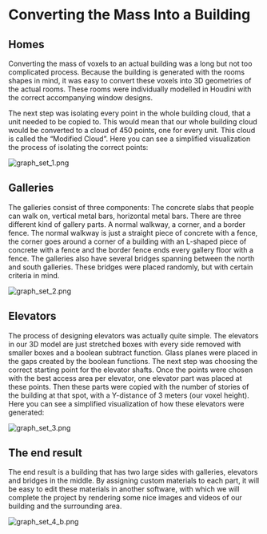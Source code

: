 # Converting the Mass Into a Building

## Homes

Converting the mass of voxels to an actual building was a long but not too complicated process.
Because the building is generated with the rooms shapes in mind, it was easy to convert these voxels into 3D geometries of the actual rooms.
These rooms were individually modelled in Houdini with the correct accompanying window designs.

The next step was isolating every point in the whole building cloud, that a unit needed to be copied to.
This would mean that our whole building cloud would be converted to a cloud of 450 points, one for every unit.
This cloud is called the “Modified Cloud”. Here you can see a simplified visualization the process of isolating the correct points:

![graph_set_1.png](graph_set_1.png)

## Galleries 

The galleries consist of three components: The concrete slabs that people can walk on, vertical metal bars, horizontal metal bars.
There are three different kind of gallery parts. A normal walkway, a corner, and a border fence. 
The normal walkway is just a straight piece of concrete with a fence, the corner goes around a corner of a building with an L-shaped piece of concrete with a fence and the border fence ends every gallery floor with a fence. 
The galleries also have several bridges spanning between the north and south galleries. 
These bridges were placed randomly, but with certain criteria in mind.

![graph_set_2.png](graph_set_2.png)

## Elevators

The process of designing elevators was actually quite simple.
The elevators in our 3D model are just stretched boxes with every side removed with smaller boxes and a boolean subtract function.
Glass planes were placed in the gaps created by the boolean functions. 
The next step was choosing the correct starting point for the elevator shafts. 
Once the points were chosen with the best access area per elevator, one elevator part was placed at these points. 
Then these parts were copied with the number of stories of the building at that spot, with a Y-distance of 3 meters (our voxel height).
Here you can see a simplified visualization of how these elevators were generated:

![graph_set_3.png](graph_set_3.png)


## The end result

The end result is a building that has two large sides with galleries, elevators and bridges in the middle.
By assigning custom materials to each part, it will be easy to edit these materials in another software, 
with which we will complete the project by rendering some nice images and videos of our building and the surrounding area.

![graph_set_4_b.png](graph_set_4_b.png)
